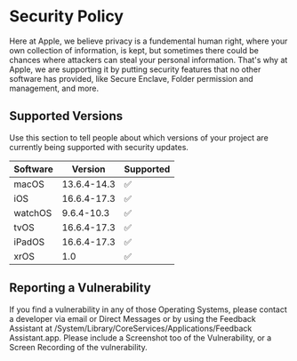 # Security Policy
Here at Apple, we believe privacy is a fundemental human right, where your own collection of information, is kept, but sometimes there could be chances where attackers can steal your personal
information. That's why at Apple, we are supporting it by putting security features that no other software has provided, like Secure Enclave, Folder permission and management, and more.

## Supported Versions

Use this section to tell people about which versions of your project are
currently being supported with security updates.

| Software |   Version   |      Supported     |
| -------- | ----------- | ------------------ |
|  macOS   | 13.6.4-14.3 | :white_check_mark: |
|   iOS    | 16.6.4-17.3 | :white_check_mark: |
|  watchOS | 9.6.4-10.3  | :white_check_mark: |
|   tvOS   | 16.6.4-17.3 | :white_check_mark: |
|  iPadOS  | 16.6.4-17.3 | :white_check_mark: |
|   xrOS   |     1.0     | :white_check_mark: |

## Reporting a Vulnerability

If you find a vulnerability in any of those Operating Systems, please contact a developer via email or Direct Messages or by using the Feedback Assistant at /System/Library/CoreServices/Applications/Feedback Assistant.app. Please include a Screenshot too of the Vulnerability, or a Screen
Recording of the vulnerability.
